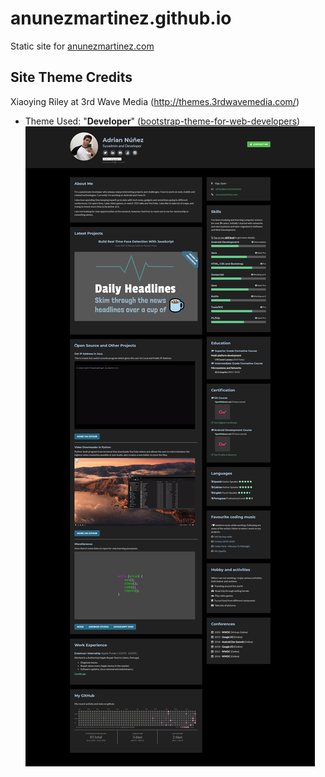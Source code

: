 # anunezmartinez.github.io
Static site for [anunezmartinez.com](http://anunezmartinez.com/)

## Site Theme Credits
Xiaoying Riley at 3rd Wave Media (http://themes.3rdwavemedia.com/)

* Theme Used: "**Developer**" ([bootstrap-theme-for-web-developers](https://themes.3rdwavemedia.com/bootstrap-templates/resume/free-bootstrap-theme-for-web-developers/))
![Full Webpage](assets/images/webpagescreenshot.png?raw=true "Screenshot")
